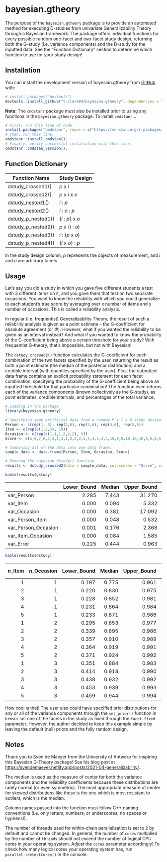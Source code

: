 
<!-- README.md is generated from README.Rmd. Please edit that file -->

# bayesian.gtheory

<!-- badges: start -->

<!-- badges: end -->

The purpose of the `bayesian.gtheory` package is to provide an automated
method for executing D-studies from univariate Generalizability Theory
through a Bayesian framework. The package offers individual functions
for every possible random one-facet and two-facet study design,
returning both the G-study (i.e. variance components) and the D-study
for the inputted data. See the “Function Dictionary” section to
determine which function to use for your study design!

## Installation

You can install the development version of bayesian.gtheory from
[GitHub](https://github.com/) with:

``` r
# install.packages("devtools")
devtools::install_github("t-clark04/bayesian.gtheory", dependencies = TRUE, build_vignettes = TRUE)
```

**Note**: The `cmdstanr` package must also be installed prior to using
any functions in the `bayesian.gtheory` package. To install `cmdstanr`…

``` r
# First, run this line of code.
install.packages("cmdstanr", repos = c("https://mc-stan.org/r-packages/", getOption("repos")))
# Then, run this line.
cmdstanr::install_cmdstan(). 
# Finally, verify successful installation with this line. 
cmdstanr::cmdstan_version().
```

## Function Dictionary

| Function Name      | Study Design      |
|--------------------|-------------------|
| dstudy_crossed1()  | *p* x *i*         |
| dstudy_crossed2()  | *p* x *i* x *o*   |
| dstudy_nested1()   | *i* : *p*         |
| dstudy_nested2()   | *i* : *o* : *p*   |
| dstudy_p_nested1() | (*i* : *p*) x *o* |
| dstudy_p_nested2() | *p* x (*i* : *o*) |
| dstudy_p_nested3() | *i* : (*p* x *o*) |
| dstudy_p_nested4() | (*i* x *o*) : *p* |

In the study design column, *p* represents the objects of measurement,
and *i* and *o* are arbitrary facets.

## Usage

Let’s say you did a study in which you gave five different students a
test with 3 different items on it, and you gave them that test on two
separate occasions. You want to know the reliability with which you
could generalize to each student’s true score by averaging over x number
of items and y number of occasions. This is called a reliability
analysis.

In regular (i.e. frequentist) Generalizability Theory, the result of
such a reliability analysis is given as a point estimate – the
G-coefficient for absolute agreement (or $`\Phi`$). However, what if you
wanted the reliability to be given as an interval instead? And what if
you wanted to know the probability of the G-coefficient being above a
certain threshold for your study? With frequentist G-theory, that’s
impossible, but not with Bayesian!

The `dstudy_crossed2()` function calculates the G-coefficient for each
combination of the two facets specified by the user, returning the
result as both a point estimate (the median of the posterior
distribution) and a credible interval (with quantiles specified by the
user). Plus, the outputted data frame contains an explicit probability
statement for each facet combination, specifying the probability of the
G-coefficient being above an inputted threshold for that particular
combination! The function even returns each of the variance components
(known collectively as the G-study), as point estimates, credible
intervals, and percentages of the total variance.

``` r
# Loading in the package
library(bayesian.gtheory)

# Specifying some artificial data from a random P x I x O study design.
Person <- c(rep(1, 6), rep(2,6), rep(3,6), rep(4,6), rep(5,6))
Item <- c(rep(c(1,2,3), 10))
Occasion <- c(rep(c(1,1,1,2,2,2), 5))
Score <- c(6,6,7,6,5,5,1,3,1,2,2,2,5,5,4,5,4,5,10,9,8,10,10,10,5,6,6,6,5,6)

# Combining all of the data into one data frame.
sample_data <- data.frame(Person, Item, Occasion, Score)

# Running the bayesian_dstudy() function.
results <- dstudy_crossed2(data = sample_data, col.scores = "Score", col.subjects = "Person", col.facet1 = "Item", col.facet2 = "Occasion", seq1 = seq(1,5,1), seq2 = seq(1,3,1), facet.fixed = NULL, threshold = 0.7, warmup = 1000, iter = 4000, chains = 4, cores = 4)
```

``` r
kable(results$gstudy)
```

|                     | Lower_Bound | Median | Upper_Bound | Percent |
|:--------------------|------------:|-------:|------------:|--------:|
| var_Person          |       2.285 |  7.443 |      31.270 |    85.8 |
| var_Item            |       0.000 |  0.094 |       5.332 |     1.1 |
| var_Occasion        |       0.000 |  0.381 |      17.092 |     4.4 |
| var_Person_Item     |       0.000 |  0.048 |       0.532 |     0.6 |
| var_Person_Occasion |       0.001 |  0.176 |       2.368 |     2.0 |
| var_Item_Occasion   |       0.000 |  0.084 |       1.585 |     1.0 |
| var_Error           |       0.225 |  0.444 |       0.963 |     5.1 |

``` r
kable(results$dstudy)
```

| n_Item | n_Occasion | Lower_Bound | Median | Upper_Bound | P(G \> 0.7) |
|-------:|-----------:|------------:|-------:|------------:|------------:|
|      1 |          1 |       0.197 |  0.775 |       0.961 |       0.629 |
|      2 |          1 |       0.220 |  0.830 |       0.975 |       0.710 |
|      3 |          1 |       0.228 |  0.852 |       0.981 |       0.739 |
|      4 |          1 |       0.231 |  0.864 |       0.984 |       0.753 |
|      5 |          1 |       0.233 |  0.871 |       0.986 |       0.760 |
|      1 |          2 |       0.295 |  0.853 |       0.977 |       0.768 |
|      2 |          2 |       0.339 |  0.895 |       0.986 |       0.824 |
|      3 |          2 |       0.357 |  0.910 |       0.989 |       0.845 |
|      4 |          2 |       0.364 |  0.919 |       0.991 |       0.855 |
|      5 |          2 |       0.371 |  0.924 |       0.992 |       0.861 |
|      1 |          3 |       0.351 |  0.884 |       0.983 |       0.821 |
|      2 |          3 |       0.414 |  0.918 |       0.990 |       0.872 |
|      3 |          3 |       0.438 |  0.932 |       0.992 |       0.891 |
|      4 |          3 |       0.453 |  0.939 |       0.993 |       0.900 |
|      5 |          3 |       0.459 |  0.944 |       0.994 |       0.904 |

How cool is that! The user also could have specified prior distributions
for any or all of the variance components through the `set_prior()`
function in `brms`or set one of the facets in the study as fixed through
the `facet.fixed` parameter. However, the author decided to keep this
example simple by leaving the default (null) priors and the fully random
design.

## Notes

Thank you to Sven de Maeyer from the University of Antwerp for inspiring
this Bayesian G-Theory package! See his blog post at
<https://svendemaeyer.netlify.app/posts/2021-04-generalizability/>.

The median is used as the measure of center for both the variance
components and the reliability coefficients because these distributions
are rarely normal (or even symmetric). The most appropriate measure of
center for skewed distributions like these is the one which is most
resistant to outliers, which is the median.

Column names passed into the function must follow C++ naming conventions
(i.e. only letters, numbers, or underscores; no spaces or hyphens!).

The number of threads used for within-chain parallelization is set to 2
by default and cannot be changed. In general, the number of `cores`
multiplied by the number of `threads` should not exceed the number of
logical CPU cores in your operating system. Adjust the `cores` parameter
accordingly! To check how many logical cores your operating system has,
run `parallel::detectCores()` in the console.
